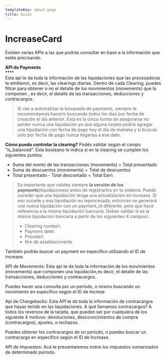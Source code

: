 ```yaml
---
templateKey: about-page
title: Guías
---
```

# 

# IncreaseCard

Existen varias APIs a las que podrás consultar en base a la información que estés precisando.

**API de Payments**\
\*\*\*\*\
Esta api te da toda la información de las liquidaciones que las procesadoras te emitieron, es decir, las clearings diarias. Dentro de cada Clearing, puedes filtrar para obtener o no el detalle de los movimientos (movements) que la componen , es decir, el detalle de las transacciones, deducciones y contracargos.

> Si vas a automatizar la búsqueda de payments, siempre te recomendamos hacerlo buscando todos los días por fecha de creación el día anterior. Esta es la única forma de asegurarse no perder nunca una liquidación ya que alguna tarjeta podría agregar una liquidación con fecha de pago hoy el día de mañana y si buscas solo por fecha de pago nunca llegarías a ese dato.

**Cómo puedo controlar la clearing?** Podés validar según el campo “is_balanced”. Este booleano te indica si en la clearing se cumplen los siguientes puntos:

* Suma del monto de las transacciones (movements) = Total presentado
* Suma de descuentos (movements) = Total de descuentos
* Total presentado - Total descontado = Total Earn

> Es importante que valides siempre **la versión de los payments**(liquidaciones) antes de registrarlos en tu sistema. Puede suceder que una liquidación tenga una actualización en Increase. Si eso sucede y esa liquidación es reprocesada, entonces se generará una nueva liquidación con un payment_id diferente, pero que hace referencia a la misma liquidación bancaria. Debes validar si es la misma liquidación bancaria a partir de los siguientes 4 campos:\
> - Clearing number\
> - Payment date\
> - Provider\
> - Nro de establecimiento
>
>

También podrás buscar un payment en específico utilizando el ID de increase. <Ver ejemplo>

API de Movements: Esta api te da toda la información de los movimientos (movements) que componen una liquidación,es decir, el detalle de las transacciones, deducciones y contracargos.

Puedes hacer una consulta por un período, o mismo buscando un movimiento en específico según el ID de Increse

Api de Chargebacks: Esta API te da toda la información de contracargos que hayas tenido en las liquidaciones. A qué llamamos contracargos? A todos los reversos de la tarjeta, que pueden ser por cualquiera de los siguiente 4 motivos: devoluciones, desconocimientos de compra (contracargos), ajustes, o rechazos.

Puedes obtener los contracargos de un período, o puedes buscar un contracargo en específico según el ID de Increase.

API de Impuestos: Acá te presentaremos todos los impuestos sumarizados de determinado período.

